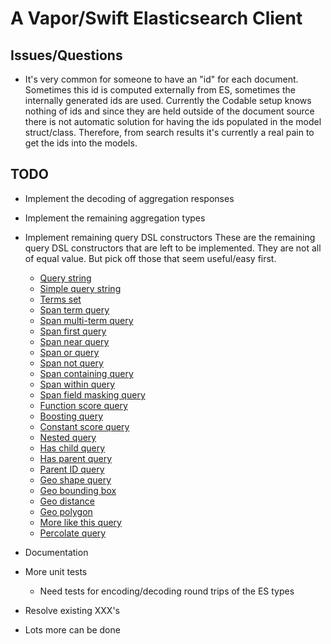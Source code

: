 # A Vapor/Swift Elasticsearch Client

## Issues/Questions

* It's very common for someone to have an "id" for each document. Sometimes
  this id is computed externally from ES, sometimes the internally generated
  ids are used. Currently the Codable setup knows nothing of ids and since they
  are held outside of the document source there is not automatic solution for
  having the ids populated in the model struct/class. Therefore, from search
  results it's currently a real pain to get the ids into the models.

## TODO

* Implement the decoding of aggregation responses
* Implement the remaining aggregation types
* Implement remaining query DSL constructors
	These are the remaining query DSL constructors that are left to be
	implemented. They are not all of equal value. But pick off those that seem
	useful/easy first.

	* [Query string](https://www.elastic.co/guide/en/elasticsearch/reference/current/query-dsl-query-string-query.html)
	* [Simple query string](https://www.elastic.co/guide/en/elasticsearch/reference/current/query-dsl-simple-query-string-query.html)
	* [Terms set](https://www.elastic.co/guide/en/elasticsearch/reference/current/query-dsl-terms-set-query.html)
	* [Span term query](https://www.elastic.co/guide/en/elasticsearch/reference/current/query-dsl-span-term-query.html)
	* [Span multi-term query](https://www.elastic.co/guide/en/elasticsearch/reference/current/query-dsl-span-multi-term-query.html)
	* [Span first query](https://www.elastic.co/guide/en/elasticsearch/reference/current/query-dsl-span-first-query.html)
	* [Span near query](https://www.elastic.co/guide/en/elasticsearch/reference/current/query-dsl-span-near-query.html)
	* [Span or query](https://www.elastic.co/guide/en/elasticsearch/reference/current/query-dsl-span-or-query.html)
	* [Span not query](https://www.elastic.co/guide/en/elasticsearch/reference/current/query-dsl-span-not-query.html)
	* [Span containing query](https://www.elastic.co/guide/en/elasticsearch/reference/current/query-dsl-span-containing-query.html)
	* [Span within query](https://www.elastic.co/guide/en/elasticsearch/reference/current/query-dsl-span-within-query.html)
	* [Span field masking query](https://www.elastic.co/guide/en/elasticsearch/reference/current/query-dsl-span-field-masking-query.html)
	* [Function score query](https://www.elastic.co/guide/en/elasticsearch/reference/current/query-dsl-function-score-query.htmlo)
	* [Boosting query](https://www.elastic.co/guide/en/elasticsearch/reference/current/query-dsl-boosting-query.html)
	* [Constant score query](https://www.elastic.co/guide/en/elasticsearch/reference/current/query-dsl-constant-score-query.html)
	* [Nested query](https://www.elastic.co/guide/en/elasticsearch/reference/current/query-dsl-nested-query.html)
	* [Has child query](https://www.elastic.co/guide/en/elasticsearch/reference/current/query-dsl-has-child-query.html)
	* [Has parent query](https://www.elastic.co/guide/en/elasticsearch/reference/current/query-dsl-has-parent-query.html)
	* [Parent ID query](https://www.elastic.co/guide/en/elasticsearch/reference/current/query-dsl-parent-id-query.html)
	* [Geo shape query](https://www.elastic.co/guide/en/elasticsearch/reference/current/query-dsl-geo-shape-query.html)
	* [Geo bounding box](https://www.elastic.co/guide/en/elasticsearch/reference/current/query-dsl-geo-bounding-box-query.html)
	* [Geo distance](https://www.elastic.co/guide/en/elasticsearch/reference/current/query-dsl-geo-distance-query.html)
	* [Geo polygon](https://www.elastic.co/guide/en/elasticsearch/reference/current/query-dsl-geo-polygon-query.html)
	* [More like this query](https://www.elastic.co/guide/en/elasticsearch/reference/current/query-dsl-mlt-query.html)
	* [Percolate query](https://www.elastic.co/guide/en/elasticsearch/reference/current/query-dsl-percolate-query.html)

* Documentation 
* More unit tests
	* Need tests for encoding/decoding round trips of the ES types
* Resolve existing XXX's
* Lots more can be done
